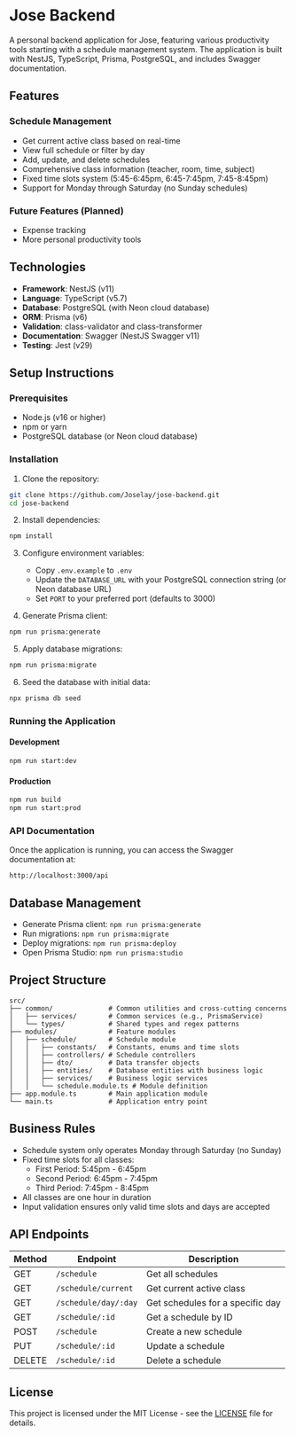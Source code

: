 # Jose Backend

A personal backend application for Jose, featuring various productivity tools starting with a schedule management system. The application is built with NestJS, TypeScript, Prisma, PostgreSQL, and includes Swagger documentation.

## Features

### Schedule Management

- Get current active class based on real-time
- View full schedule or filter by day
- Add, update, and delete schedules
- Comprehensive class information (teacher, room, time, subject)
- Fixed time slots system (5:45-6:45pm, 6:45-7:45pm, 7:45-8:45pm)
- Support for Monday through Saturday (no Sunday schedules)

### Future Features (Planned)

- Expense tracking
- More personal productivity tools

## Technologies

- **Framework**: NestJS (v11)
- **Language**: TypeScript (v5.7)
- **Database**: PostgreSQL (with Neon cloud database)
- **ORM**: Prisma (v6)
- **Validation**: class-validator and class-transformer
- **Documentation**: Swagger (NestJS Swagger v11)
- **Testing**: Jest (v29)

## Setup Instructions

### Prerequisites

- Node.js (v16 or higher)
- npm or yarn
- PostgreSQL database (or Neon cloud database)

### Installation

1. Clone the repository:

```bash
git clone https://github.com/Joselay/jose-backend.git
cd jose-backend
```

2. Install dependencies:

```bash
npm install
```

3. Configure environment variables:

   - Copy `.env.example` to `.env`
   - Update the `DATABASE_URL` with your PostgreSQL connection string (or Neon database URL)
   - Set `PORT` to your preferred port (defaults to 3000)

4. Generate Prisma client:

```bash
npm run prisma:generate
```

5. Apply database migrations:

```bash
npm run prisma:migrate
```

6. Seed the database with initial data:

```bash
npx prisma db seed
```

### Running the Application

#### Development

```bash
npm run start:dev
```

#### Production

```bash
npm run build
npm run start:prod
```

### API Documentation

Once the application is running, you can access the Swagger documentation at:

```
http://localhost:3000/api
```

## Database Management

- Generate Prisma client: `npm run prisma:generate`
- Run migrations: `npm run prisma:migrate`
- Deploy migrations: `npm run prisma:deploy`
- Open Prisma Studio: `npm run prisma:studio`

## Project Structure

```
src/
├── common/              # Common utilities and cross-cutting concerns
│   ├── services/        # Common services (e.g., PrismaService)
│   └── types/           # Shared types and regex patterns
├── modules/             # Feature modules
│   ├── schedule/        # Schedule module
│   │   ├── constants/   # Constants, enums and time slots
│   │   ├── controllers/ # Schedule controllers
│   │   ├── dto/         # Data transfer objects
│   │   ├── entities/    # Database entities with business logic
│   │   ├── services/    # Business logic services
│   │   └── schedule.module.ts # Module definition
├── app.module.ts        # Main application module
└── main.ts              # Application entry point
```

## Business Rules

- Schedule system only operates Monday through Saturday (no Sunday)
- Fixed time slots for all classes:
  - First Period: 5:45pm - 6:45pm
  - Second Period: 6:45pm - 7:45pm
  - Third Period: 7:45pm - 8:45pm
- All classes are one hour in duration
- Input validation ensures only valid time slots and days are accepted

## API Endpoints

| Method | Endpoint             | Description                      |
| ------ | -------------------- | -------------------------------- |
| GET    | `/schedule`          | Get all schedules                |
| GET    | `/schedule/current`  | Get current active class         |
| GET    | `/schedule/day/:day` | Get schedules for a specific day |
| GET    | `/schedule/:id`      | Get a schedule by ID             |
| POST   | `/schedule`          | Create a new schedule            |
| PUT    | `/schedule/:id`      | Update a schedule                |
| DELETE | `/schedule/:id`      | Delete a schedule                |

## License

This project is licensed under the MIT License - see the [LICENSE](LICENSE) file for details.
